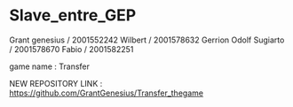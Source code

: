 # Slave_entre_GEP
Grant genesius / 2001552242
Wilbert / 2001578632
Gerrion Odolf Sugiarto / 2001578670
Fabio / 2001582251

game name : Transfer

NEW REPOSITORY LINK :
https://github.com/GrantGenesius/Transfer_thegame
